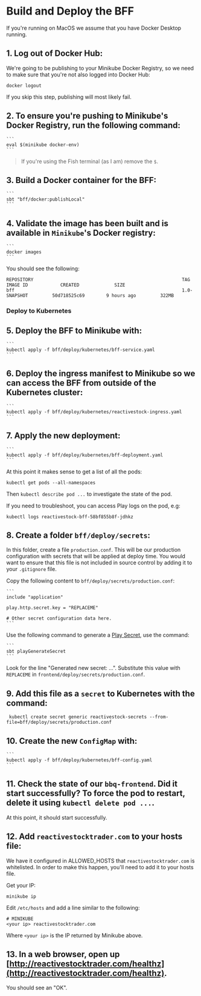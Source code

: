 # Build and Deploy the BFF

If you're running on MacOS we assume that you have Docker Desktop running.

## 1. Log out of Docker Hub:

We're going to be publishing to your Minikube Docker Registry, so we need to make sure that you're not also logged into Docker Hub:

`docker logout`

If you skip this step, publishing will most likely fail.

## 2. To ensure you're pushing to Minikube's Docker Registry, run the following command:

    ```
    eval $(minikube docker-env)
    ```

> If you're using the Fish terminal (as I am) remove the `$`.

## 3. Build a Docker container for the BFF:

    ```
    sbt "bff/docker:publishLocal"
    ```

## 4. Validate the image has been built and is available in `Minikube`'s Docker registry:

    ```
    docker images
    ```

You should see the following:

```
REPOSITORY                                                       TAG                  IMAGE ID            CREATED             SIZE
bff                                                              1.0-SNAPSHOT         50d718525c69        9 hours ago         322MB
```

### Deploy to Kubernetes

## 5. Deploy the BFF to Minikube with:

    ```
    kubectl apply -f bff/deploy/kubernetes/bff-service.yaml
    ```

## 6. Deploy the ingress manifest to Minikube so we can access the BFF from outside of the Kubernetes cluster:

    ```
    kubectl apply -f bff/deploy/kubernetes/reactivestock-ingress.yaml
    ```

## 7. Apply the new deployment:

    ```
    kubectl apply -f bff/deploy/kubernetes/bff-deployment.yaml
    ```
    
At this point it makes sense to get a list of all the pods:

```
kubectl get pods --all-namespaces
```

Then `kubectl describe pod ...` to investigate the state of the pod.

If you need to troubleshoot, you can access Play logs on the pod, e.g:

```
kubectl logs reactivestock-bff-58bf855b8f-jdhkz
```
    
## 8. Create a folder `bff/deploy/secrets`: 

In this folder, create a file `production.conf`. This will be our production configuration with secrets that will be applied at deploy time. You would want to ensure that this file is not included in source control by adding it to your `.gitignore` file.

Copy the following content to `bff/deploy/secrets/production.conf`:

    ```
    include "application"
         
    play.http.secret.key = "REPLACEME"
    
    # Other secret configuration data here.  
    ```
    
Use the following command to generate a [Play Secret](https://www.playframework.com/documentation/latest/ApplicationSecret), use the command:

    ```
    sbt playGenerateSecret
    ```

Look for the line "Generated new secret: ...". Substitute this value with `REPLACEME` in `frontend/deploy/secrets/production.conf`.

## 9. Add this file as a `secret` to Kubernetes with the command:

   ```
    kubectl create secret generic reactivestock-secrets --from-file=bff/deploy/secrets/production.conf
   ```
      
## 10. Create the new `ConfigMap` with:

    ```
    kubectl apply -f bff/deploy/kubernetes/bff-config.yaml
    ```

## 11. Check the state of our `bbq-frontend`. Did it start successfully? To force the pod to restart, delete it using `kubectl delete pod ...`.

At this point, it should start successfully.

## 12. Add `reactivestocktrader.com` to your hosts file:

We have it configured in ALLOWED_HOSTS that `reactivestocktrader.com` is whitelisted. In order to make this happen, you'll need to add it to your hosts file.

Get your IP:

`minikube ip`

Edit `/etc/hosts` and add a line similar to the following:

```
# MINIKUBE
<your ip> reactivestocktrader.com
```

Where `<your ip>` is the IP returned by Minikube above.

## 13. In a web browser, open up [http://reactivestocktrader.com/healthz](http://reactivestocktrader.com/healthz).

You should see an "OK".
